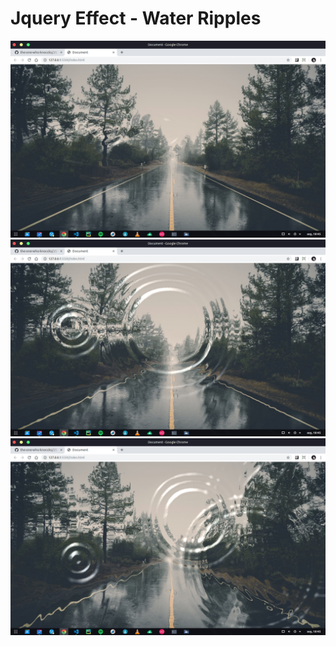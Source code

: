 # Jquery Effect - Water Ripples

<img src="preview/01.png">
</br>

<img src="preview/02.png">
</br>

<img src="preview/03.png">
